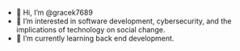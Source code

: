 - 👋 Hi, I’m @gracek7689
- 👀 I’m interested in software development, cybersecurity, and the implications of technology on social change.
- 🌱 I’m currently learning back end development.

